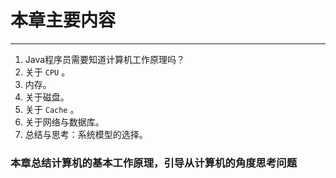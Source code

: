 # **本章主要内容**

---

1. Java程序员需要知道计算机工作原理吗？
2. 关于 `CPU` 。
3. 内存。
4. 关于磁盘。
5. 关于 `Cache` 。
6. 关于网络与数据库。
7. 总结与思考：系统模型的选择。

### 本章总结计算机的基本工作原理，引导从计算机的角度思考问题




